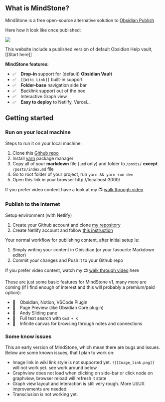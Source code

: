 ## What is MindStone?
MindStone is a free open-source alternative solution to [Obsidian Publish](https://obsidian.md/publish)

Here how it look like once published:

![](/images/CleanShot%202022-04-20%20at%2008.34.17@2x.png)

This website include a published version of default Obsidian Help vault, [[Start here]]

**MindStone features:**

-  ✅ **Drop-in** support for (default) **Obsidian Vault** 
-  ✅ `[[Wiki Link]]` built-in support
-  ✅ **Folder-base** navigation side bar
-  ✅ Backlink support out of the box
-  ✅ Interactive Graph view 
-  ✅ **Easy to deploy** to Netlify, Vercel...

## Getting started
### Run on your local machine

Steps to run it on your local machine:
1. Clone this [Github repo](https://github.com/TuanManhCao/digital-garden)
2. Install [yarn](https://classic.yarnpkg.com/lang/en/docs/install/#mac-stable) package manager 
3. Copy all of your **markdown** file (`.md` only) and folder to `/posts/` **except** `/posts/index.md` file
4. Go to root folder of your project, run `yarn && yarn run dev`
5. Open this link in your browser http://localhost:3000/ 

If you prefer video content have a look at my 📺 [walk through video](https://youtu.be/7_SmWA-_Wx8) 

### Publish to the internet

Setup environment (with Netlify)
1. Create your Github account and clone [my repository](https://github.com/TuanManhCao/digital-garden)
2. Create Netlify account and follow [this instruction](https://www.netlify.com/blog/2020/11/30/how-to-deploy-next.js-sites-to-netlify/) 


Your normal workflow for publishing content, after initial setup is:
1. Simply writing your content in Obisidian (or your favourite Markdown editor)
2. Commit your changes and Push it to your Github repo


If you prefer video content, watch my 📺 [walk through video](https://youtu.be/n8QDO6l64aw) here 

These are just some basic features for MindStone v1, many more are coming (if I find enough of interest and this will probably a premium/paid option):
- 🎯 Obsidian, Notion, VSCode Plugin 
- 🎯 Page Preview (like Obsidian Core plugin)
- 🎯 Andy Sliding pane
- 🎯 Full text search with `Cmd + K`
- 🎯 Infinite canvas for browsing through notes and connections

### Some know issues
This an early version of MindStone, which mean there are bugs and issues. Below are some known issues, that I plan to work on:
- Image link in wiki link style is not supported yet. `![[Image_link.png]]` will not work yet.  see work around below
- Graphview does not load when clicking on side-bar or click node on graphview, browser reload will refresh it state
- Graph view layout and interaction is still very rough. More UI/UX improvements are needed.
- Transclusion is not working yet.